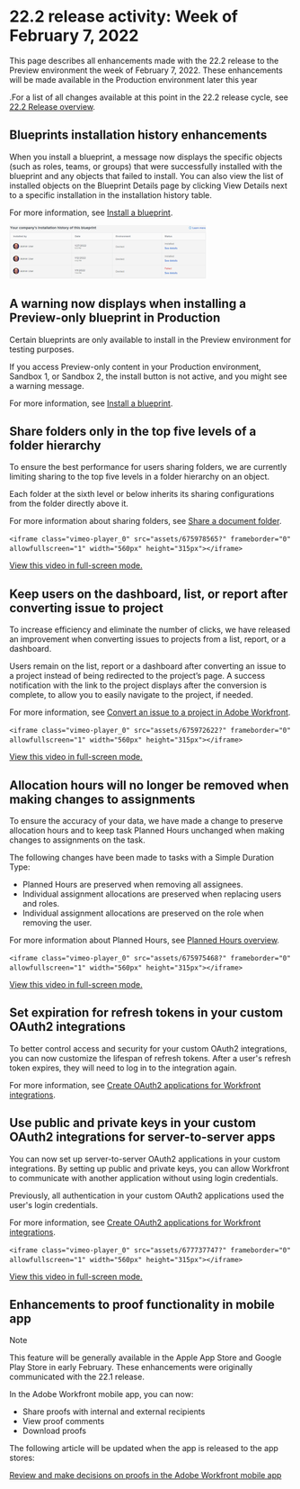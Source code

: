 

# 22.2 release activity:&nbsp;Week of February 7, 2022

This page describes all enhancements made with the 22.2 release to the Preview environment the week of February 7, 2022. These enhancements will be made available in the Production environment later this year

<!--
the week of October 4, 2021
-->

.For a list of all changes available at this point in the 22.2 release cycle, see [22.2 Release overview](../../../product-announcements/product-releases/22.2-release-activity/22-2-release-overview.md).

## Blueprints installation history enhancements

When you install a blueprint, a message now displays the specific objects (such as roles, teams, or groups) that were successfully installed with the blueprint and any objects that failed to install. You can also view the list of installed objects on the Blueprint Details page by clicking View Details next to a specific installation in the installation history table.

For more information, see [Install a blueprint](../../../administration-and-setup/blueprints/blueprints-install.md).

![](assets/blueprints-installation-history-350x95.png)

## A warning now displays when installing a Preview-only blueprint in Production

Certain blueprints are only available to install in the Preview environment for testing purposes.

If you access Preview-only content in your Production environment, Sandbox 1, or Sandbox 2, the install button is not active, and you might see a warning message.

For more information, see [Install a blueprint](../../../administration-and-setup/blueprints/blueprints-install.md).

## Share folders only in the top five levels of a folder hierarchy

To ensure the best performance for users sharing folders, we are currently limiting sharing to the top five levels in a folder hierarchy on an object.

Each folder at the sixth level or below inherits its sharing configurations from the folder directly above it.

For more information about sharing folders, see [Share a document folder](../../../workfront-basics/grant-and-request-access-to-objects/share-a-document-folder.md).

`<iframe class="vimeo-player_0" src="assets/675978565?" frameborder="0" allowfullscreen="1" width="560px" height="315px"></iframe>`

[View this video in full-screen mode.](https://vimeo.com/675978565/1901e4a8a1)

## Keep users on the dashboard, list, or report after converting issue to project

To increase efficiency and eliminate the number of clicks, we have released an improvement when converting issues to projects from a list, report, or a dashboard.

Users remain on the list, report or a dashboard after converting an issue to a project instead of being redirected to the project’s page. A success notification with the link to the project displays after the conversion is complete, to allow you to easily navigate to the project, if needed.

For more information, see [Convert an issue to a project in Adobe Workfront](../../../manage-work/issues/convert-issues/convert-issue-to-project.md).

`<iframe class="vimeo-player_0" src="assets/675972622?" frameborder="0" allowfullscreen="1" width="560px" height="315px"></iframe>`

[View this video in full-screen mode.](https://vimeo.com/675972622/f1fa3093f5)

## Allocation hours will no longer be removed when making changes to assignments

To ensure the accuracy of your data, we have made a change to preserve allocation hours and to keep task Planned Hours unchanged when making changes to assignments on the task.

The following changes have been made to tasks with a Simple Duration Type:

* Planned Hours are preserved when removing all assignees.
* Individual assignment allocations are preserved when replacing users and roles.
* Individual assignment allocations are preserved on the role when removing the user.

For more information about Planned Hours, see [Planned Hours overview](../../../manage-work/tasks/task-information/planned-hours.md).

`<iframe class="vimeo-player_0" src="assets/675975468?" frameborder="0" allowfullscreen="1" width="560px" height="315px"></iframe>`

[View this video in full-screen mode.](https://vimeo.com/675975468/35c97d326a)

## Set expiration for refresh tokens in your custom OAuth2 integrations

To better control access and security for your custom OAuth2 integrations, you can now customize the lifespan of refresh tokens. After a user's refresh token expires, they will need to log in to the integration again.

For more information, see [Create OAuth2 applications for Workfront integrations](../../../administration-and-setup/configure-integrations/create-oauth-application.md).

## Use public and private keys in your custom OAuth2 integrations for server-to-server apps

You can now set up server-to-server OAuth2 applications in your custom integrations. By setting up public and private keys, you can allow Workfront to communicate with another application without using login credentials.

Previously, all authentication in your custom OAuth2 applications used the user's login credentials.

For more information, see [Create OAuth2 applications for Workfront integrations](../../../administration-and-setup/configure-integrations/create-oauth-application.md).

`<iframe class="vimeo-player_0" src="assets/677737747?" frameborder="0" allowfullscreen="1" width="560px" height="315px"></iframe>`

[View this video in full-screen mode.](https://vimeo.com/677737747/8fe195bc17)

## Enhancements to proof functionality in mobile app

>[!NOTE]
>
>This feature will be generally available in the Apple App Store and Google Play Store in early February. These enhancements were originally communicated with the 22.1 release.

In the Adobe Workfront mobile app, you can now:

* Share proofs with internal and external recipients 
* View proof comments
* Download proofs

The following article will be updated when the app is released to the app stores:

[Review and make decisions on proofs in the Adobe Workfront mobile app](../../../workfront-basics/mobile-apps/using-the-workfront-mobile-app/work-with-proofs-in-mobile-app.md) 
